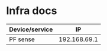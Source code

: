 # Infra docs

| Device/service | IP           |
|----------------|--------------|
| PF sense       | 192.168.69.1 |
